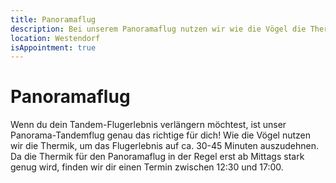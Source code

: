 ```yaml
---
title: Panoramaflug
description: Bei unserem Panoramaflug nutzen wir wie die Vögel die Thermik, um  ca. 30-45 Mnuten über die atemberaubende Kulisse der Kitzubüheler Alpen zu fliegen.
location: Westendorf
isAppointment: true
---
```


# Panoramaflug

Wenn du dein Tandem-Flugerlebnis verlängern möchtest, ist unser Panorama-Tandemflug genau das richtige für dich! Wie die Vögel nutzen wir die Thermik, um das Flugerlebnis auf ca. 30-45 Minuten auszudehnen. Da die Thermik für den Panoramaflug in der Regel erst ab Mittags stark genug wird, finden wir dir einen Termin zwischen 12:30 und 17:00.
